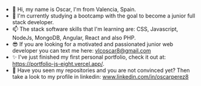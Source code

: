- 👋 Hi, my name is Oscar, I'm from Valencia, Spain.
- 🌱 I'm currently studying a bootcamp with the goal to become a junior full stack developer.
- 📫 The stack software skills that I'm learning are: CSS, Javascript, NodeJs, MongoDB, Angular, React and also PHP.
- 😎 If you are looking for a motivated and passionated junior web developer you can text me here: vlcoscar8@gmail.com
- ✨ I've just finished my first  personal portfolio, check it out at: https://portfolio-js-eight.vercel.app/. 
- 👀 Have you seen my repositories and you are not convinced yet? Then take a look to my profile in linkedin: www.linkedin.com/in/oscarperez8 




<!---
vlcoscar8/vlcoscar8 is a ✨ special ✨ repository because its `README.md` (this file) appears on your GitHub profile.
You can click the Preview link to take a look at your changes.
--->

